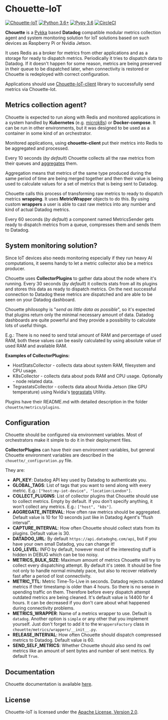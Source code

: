 # Chouette-IoT

[![Chouette-IoT](https://img.shields.io/badge/version-0.0.2-blue.svg)](https://github.com/akatashev/chouette-iot)
[![Python 3.6+](https://img.shields.io/badge/python-3.6+-blue.svg)](https://www.python.org/)
[![Pypy 3.6](https://img.shields.io/badge/pypy-3.6-blue.svg)](https://www.pypy.org/)
[![CircleCI](https://circleci.com/gh/akatashev/chouette-iot/tree/dev.svg?style=svg)](https://app.circleci.com/pipelines/github/akatashev/chouette-iot)


**Chouette** is a [Pykka](https://www.pykka.org/) based **Datadog** compatible modular metrics collection agent and system monitoring solution for IoT solutions based on such devices as Raspberry Pi or Nvidia Jetson.

It uses Redis as a broker for metrics from other applications and as a storage for ready to dispatch metrics. Periodically it tries to dispatch data to Datadog. If it doesn't happen for some reason, metrics are being preserved in their queue to be dispatched later, when connectivity is restored or Chouette is redeployed with correct configuration.

Applications should use [Chouette-IoT-client](https://github.com/akatashev/chouette-iot-client) library to successfully send metrics via Chouette-Iot.

## Metrics collection agent?

Chouette is expected to run along with Redis and monitored applications in a system handled by **Kubernetes** (e.g. [microk8s](https://microk8s.io/)) or **Docker-compose**. It can be run in other environments, but it was designed to be used as a container in some kind of an orchestrator.

Monitored applications, using **chouette-client** put their metrics into Redis to be aggregated and processed.

Every 10 seconds (*by default*) Chouette collects all the raw metrics from their queues and [aggregates](https://docs.datadoghq.com/developers/dogstatsd/data_aggregation/) them.

Aggregation means that metrics of the same type produced during the same period of time are being merged together and then their value is being used to calculate values for a set of metrics that is being sent to Datadog.

Chouette calls this process of transforming raw metrics to ready to dispatch metrics **wrapping**. It uses **MetricWrapper** objects to do this. By using custom **wrappers** a user is able to cast raw metrics into any number and kind of actual Datadog metrics.

Every 60 seconds (*by default*) a component named MetricsSender gets ready to dispatch metrics from a queue, compresses them and sends them to Datadog.

## System monitoring solution?

Since IoT devices also needs monitoring especially if they run heavy AI computations, it seems handy to let a metric collector also be a metrics producer.

Chouette uses **CollectorPlugins** to gather data about the node where it's running. Every 30 seconds (*by default*) it collects stats from all its plugins and stores this data as ready to dispatch metrics. On the next successful connection to Datadog these metrics are dispatched and are able to be seen on your Datadog dashboard.

Chouette philosophy is "*send as little data as possible*", so it's expected that plugins return only the minimal necessary amount of data.  Datadog dashboards are quite powerful and they provide a possibility to calculate lots of useful things. 

E.g.: There is no need to send total amount of RAM and percentage of used RAM, both these values can be easily calculated by using absolute value of used RAM and available RAM.

**Examples of CollectorPlugins:**
* HostStatsCollector - collects data about system RAM, filesystem and CPU usage.
* K8sCollector - collects data about pods RAM and CPU usage. Optionally - node related data.
* TegrastatsCollector - collects data about Nvidia Jetson (like GPU temperature) using Nvidia's [tegrastats](https://docs.nvidia.com/jetson/l4t/index.html#page/Tegra%2520Linux%2520Driver%2520Package%2520Development%2520Guide%2FAppendixTegraStats.html%23) Utility.

Plugins have their README.md with detailed description in the folder `chouette/metrics/plugins`.

## Configuration

Chouette should be configured via environment variables. Most of orchestrators make it simple to do it in their deployment files.

**CollectorPlugins** can have their own environment variables, but general Chouette environment variables are described in the `chouette/_configuration.py` file.

They are:
* **API_KEY**: Datadog API key used by Datadog to authenticate you. 
* **GLOBAL_TAGS**: List of tags that you want to send along with every metric. E.g.: `["host:my-iot-device", "location:London"]`.
* **COLLECT_PLUGINS**: List of collector plugins that Chouette should use to collect metrics. Empty by default. If you don't specify anything, it won't collect any metrics. E.g.: `["host", "k8s"]`.
* **AGGREGATE_INTERVAL**: How often raw metrics should be aggregated. Default value is 10 for 10 seconds just like in Datadog Agent's "flush interval".
* **CAPTURE_INTERVAL**: How often Chouette should collect stats from its plugins. Default value is 30.
* **DATADOG_URL**: By default `https://api.datadoghq.com/api`, but if you have your own small Datadog, you can change it!
* **LOG_LEVEL**: INFO by default, however most of the interesting stuff is hidden in DEBUG which can be too noisy.
* **METRICS_BULK_SIZE**: Maximum amount of metrics Chouette will try to collect every dispatching attempt. By default it's `10000`. It should be fine not only to handle normal minutely pace, but also to recover relatively fast after a period of lost connectivity.
* **METRIC_TTL**: Metric Time-To-Live in seconds. Datadog rejects outdated metrics if their timestamp is older than 4 hours. So there is no sense in spending traffic on them. Therefore before every dispatch attempt outdated metrics are being cleaned. It's default value is 14400 for 4 hours. It can be decreased if you don't care about what happened during connectivity problems.
* **METRICS_WRAPPER**: Name of a metrics wrapper to use. Default is `datadog`. Another option is `simple` or any other that you implement yourself. Just don't forget to add it to the `WrappersFactory` class in `chouette/metrics/wrappers/__init__.py`.
* **RELEASE_INTERVAL**: How often Chouette should dispatch compressed metrics to Datadog. Default value is 60.
* **SEND_SELF_METRICS**: Whether Chouette should also send its owl metrics like an amount of sent bytes and number of sent metrics. By default `True`.

## Documentation

Chouette documentation is available [here](https://github.com/akatashev/chouette-iot/tree/dev/docs).

## License
Chouette-IoT is licensed under the [Apache License, Version 2.0](https://www.apache.org/licenses/LICENSE-2.0).